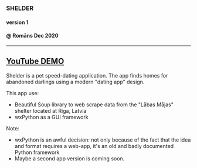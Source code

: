 ### SHELDER
#### version 1
#### @ Romāns Dec 2020
---
[YouTube DEMO](https://www.youtube.com/watch?v=Gn7JK52SucE&t=7s&ab_channel=Romans "Romans Sleepwalking YouTube Channel")
---
Shelder is a pet speed-dating application. The app finds homes for abandoned darlings using a modern "dating app" design.

This app use:
 - Beautiful Soup library to web scrape data from the "Lābas Mājas" shelter located at Riga, Latvia
 - wxPython as a GUI framework
      
Note:
- wxPython is an awful decision: not only because of the fact that the idea and format requires a web-app, it's an old and badly documented Python framework
- Maybe a second app version is coming soon.

